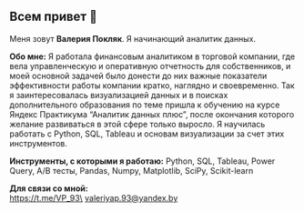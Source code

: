## Всем привет 👋

Меня зовут **Валерия Покляк**. Я начинающий аналитик данных. 

**Обо мне:**
Я работала финансовым аналитиком в торговой компании, где вела управленческую и оперативную отчетность для собственников, и моей основной задачей было донести до них важные показатели эффективности работы компании кратко, наглядно и своевременно. Так я заинтересовалась визуализацией данных и в поисках дополнительного образования по теме пришла к обучению на курсе Яндекс Практикума “Аналитик данных плюс”, после окончания которого желание развиваться в этой сфере только выросло. Я научилась работать с Python, SQL, Tableau и основам визуализации за счет этих инструментов.

**Инструменты, с которыми я работаю:**
Python, SQL, Tableau, Power Query, A/B тесты, Pandas, Numpy, Matplotlib, SciPy, Scikit-learn

**Для связи со мной:**\
https://t.me/VP_93\
valeriyap.93@yandex.by
